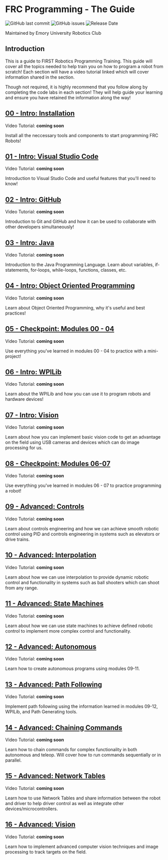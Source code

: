 # FRC Programming - The Guide

![GitHub last commit](https://img.shields.io/github/last-commit/Emory-Robotics/FRC-Programming-Guide?label=Last%20Update&logo=FIRST)
![GitHub issues](https://img.shields.io/github/issues/Emory-Robotics/FRC-Programming-Guide?label=Suggestions&logo=FIRST)
![Release Date](https://img.shields.io/badge/Release%20Date-August%202022-brightgreen)

Maintained by Emory University Robotics Club

## Introduction

This is a guide to FIRST Robotics Programming Training.
This guide will cover all the topics needed to help train you
on how to program a robot from scratch! Each section will have a
video tutorial linked which will cover information shared in the section.

Though not required, it is highly recommend that you follow along by
completing the code labs in each section! They will help guide your
learning and ensure you have retained the information along the way!

## [00 - Intro: Installation](./00-Installation)

Video Tutorial: __coming soon__

Install all the neccessary tools and components to start programming FRC Robots!

## [01 - Intro: Visual Studio Code](./01-Intro-VSCode)

Video Tutorial: __coming soon__

Introduction to Visual Studio Code and useful features that you'll need to know!

## [02 - Intro: GitHub](./02-Intro-GitHub)

Video Tutorial: __coming soon__

Introduction to Git and GitHub and how it can be used to collaborate with other
developers simultaneously!

## [03 - Intro: Java](./03-Intro-Java)

Video Tutorial: __coming soon__

Introduction to the Java Programming Language. Learn about variables, if-statements,
for-loops, while-loops, functions, classes, etc.

## [04 - Intro: Object Oriented Programming](./04-Intro-OOP)

Video Tutorial: __coming soon__

Learn about Object Oriented Programming, why it's useful and best practices!

## [05 - Checkpoint: Modules 00 - 04](./05-Checkpoint-1)

Video Tutorial: __coming soon__

Use everything you've learned in modules 00 - 04 to practice with a mini-project!

## [06 - Intro: WPILib](./06-Intro-WPILib)

Video Tutorial: __coming soon__

Learn about the WPILib and how you can use it to program robots and hardware devices!

## [07 - Intro: Vision](./07-Intro-Vision)

Video Tutorial: __coming soon__

Learn about how you can implement basic vision code to get an advantage on the field
using USB cameras and devices which can do image processing for us.

## [08 - Checkpoint: Modules 06-07](./08-Checkpoint-2)

Video Tutorial: __coming soon__

Use everything you've learned in modules 06 - 07 to practice programming a robot!

## [09 - Advanced: Controls](./09-Advanced-Controls)

Video Tutorial: __coming soon__

Learn about controls engineering and how we can achieve smooth robotic control using
PID and controls engineering in systems such as elevators or drive trains.

## [10 - Advanced: Interpolation](./10-Advanced-Interpolation)

Video Tutorial: __coming soon__

Learn about how we can use interpolation to provide dynamic robotic control and functionality
in systems such as ball shooters which can shoot from any range.

## [11 - Advanced: State Machines](./11-Advanced-State-Machines)

Video Tutorial: __coming soon__

Learn about how we can use state machines to achieve defined robotic control to implement
more complex control and functionality.

## [12 - Advanced: Autonomous](./12-Advanced-Autonomous)

Video Tutorial: __coming soon__

Learn how to create autonomous programs using modules 09-11.

## [13 - Advanced: Path Following](./13-Advanced-Path-Following)

Video Tutorial: __coming soon__

Implement path following using the information learned in modules 09-12, WPILib,
and Path Generating tools.

## [14 - Advanced: Chaining Commands](./14-Advanced-Chaining-Commands)

Video Tutorial: __coming soon__

Learn how to chain commands for complex functionality in both autonomous and teleop.
Will cover how to run commands sequentially or in parallel.

## [15 - Advanced: Network Tables](./15-Advanced-Network-Tables)

Video Tutorial: __coming soon__

Learn how to use Network Tables and share information between the robot and driver
to help driver control as well as integrate other devices/microcontrollers.

## [16 - Advanced: Vision](./16-Advanced-Vision)

Video Tutorial: __coming soon__

Learn how to implement advanced computer vision techniques and image processing
to track targets on the field.

